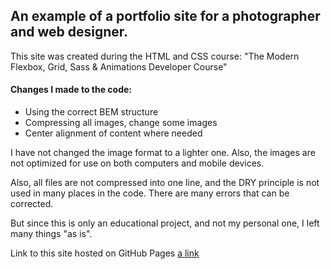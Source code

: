 ## An example of a portfolio site for a photographer and web designer.

This site was created during the HTML and CSS course: "The Modern Flexbox, Grid, Sass & Animations Developer Course"

#### Changes I made to the code:

- Using the correct BEM structure
- Compressing all images, change some images
- Center alignment of content where needed

I have not changed the image format to a lighter one. Also, the images are not optimized for use on both computers and mobile devices.

Also, all files are not compressed into one line, and the DRY principle is not used in many places in the code. There are many errors that can be corrected.

But since this is only an educational project, and not my personal one, I left many things "as is".

Link to this site hosted on GitHub Pages
[a link](https://semandr.github.io/portfolio_scarlett/index.html)
